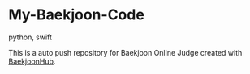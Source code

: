# My-Baekjoon-Code

python, swift

This is a auto push repository for Baekjoon Online Judge created with [BaekjoonHub](https://github.com/BaekjoonHub/BaekjoonHub).
